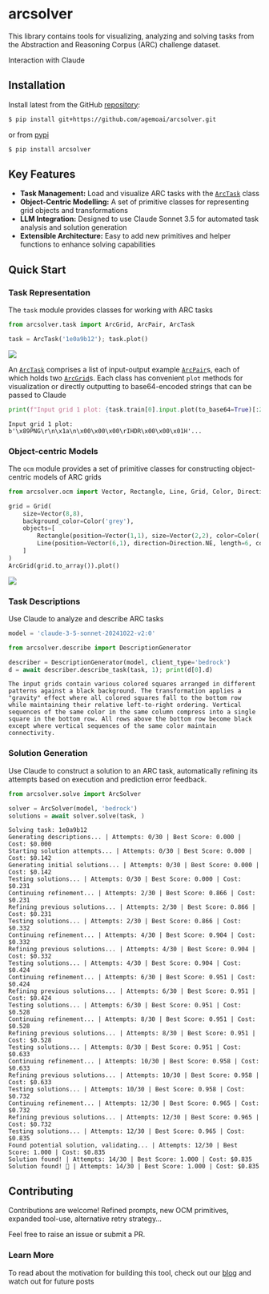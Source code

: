 # arcsolver


<!-- WARNING: THIS FILE WAS AUTOGENERATED! DO NOT EDIT! -->

This library contains tools for visualizing, analyzing and solving tasks
from the Abstraction and Reasoning Corpus (ARC) challenge dataset.

Interaction with Claude

## Installation

Install latest from the GitHub
[repository](https://github.com/agemoai/arcsolver):

``` sh
$ pip install git+https://github.com/agemoai/arcsolver.git
```

or from [pypi](https://pypi.org/project/arcsolver/)

``` sh
$ pip install arcsolver
```

## Key Features

- **Task Management:** Load and visualize ARC tasks with the
  [`ArcTask`](https://agemoai.github.io/arcsolver/task.html#arctask)
  class
- **Object-Centric Modelling:** A set of primitive classes for
  representing grid objects and transformations
- **LLM Integration:** Designed to use Claude Sonnet 3.5 for automated
  task analysis and solution generation
- **Extensible Architecture:** Easy to add new primitives and helper
  functions to enhance solving capabilities

## Quick Start

### Task Representation

The `task` module provides classes for working with ARC tasks

``` python
from arcsolver.task import ArcGrid, ArcPair, ArcTask

task = ArcTask('1e0a9b12'); task.plot()
```

![](index_files/figure-commonmark/cell-2-output-1.png)

An [`ArcTask`](https://agemoai.github.io/arcsolver/task.html#arctask)
comprises a list of input-output example
[`ArcPair`](https://agemoai.github.io/arcsolver/task.html#arcpair)s,
each of which holds two
[`ArcGrid`](https://agemoai.github.io/arcsolver/task.html#arcgrid)s.
Each class has convenient `plot` methods for visualization or directly
outputting to base64-encoded strings that can be passed to Claude

``` python
print(f"Input grid 1 plot: {task.train[0].input.plot(to_base64=True)[:20]}...")
```

    Input grid 1 plot: b'\x89PNG\r\n\x1a\n\x00\x00\x00\rIHDR\x00\x00\x01H'...

### Object-centric Models

The `ocm` module provides a set of primitive classes for constructing
object-centric models of ARC grids

``` python
from arcsolver.ocm import Vector, Rectangle, Line, Grid, Color, Direction

grid = Grid(
    size=Vector(8,8),
    background_color=Color('grey'),
    objects=[
        Rectangle(position=Vector(1,1), size=Vector(2,2), color=Color('red')),
        Line(position=Vector(6,1), direction=Direction.NE, length=6, color=Color('pink'))
    ]
)
ArcGrid(grid.to_array()).plot()
```

![](index_files/figure-commonmark/cell-4-output-1.png)

### Task Descriptions

Use Claude to analyze and describe ARC tasks

``` python
model = 'claude-3-5-sonnet-20241022-v2:0'
```

``` python
from arcsolver.describe import DescriptionGenerator

describer = DescriptionGenerator(model, client_type='bedrock')
d = await describer.describe_task(task, 1); print(d[0].d)
```

    The input grids contain various colored squares arranged in different patterns against a black background. The transformation applies a "gravity" effect where all colored squares fall to the bottom row while maintaining their relative left-to-right ordering. Vertical sequences of the same color in the same column compress into a single square in the bottom row. All rows above the bottom row become black except where vertical sequences of the same color maintain connectivity.

### Solution Generation

Use Claude to construct a solution to an ARC task, automatically
refining its attempts based on execution and prediction error feedback.

``` python
from arcsolver.solve import ArcSolver

solver = ArcSolver(model, 'bedrock')
solutions = await solver.solve(task, )
```


    Solving task: 1e0a9b12
    Generating descriptions... | Attempts: 0/30 | Best Score: 0.000 | Cost: $0.000
    Starting solution attempts... | Attempts: 0/30 | Best Score: 0.000 | Cost: $0.142
    Generating initial solutions... | Attempts: 0/30 | Best Score: 0.000 | Cost: $0.142
    Testing solutions... | Attempts: 0/30 | Best Score: 0.000 | Cost: $0.231
    Continuing refinement... | Attempts: 2/30 | Best Score: 0.866 | Cost: $0.231
    Refining previous solutions... | Attempts: 2/30 | Best Score: 0.866 | Cost: $0.231
    Testing solutions... | Attempts: 2/30 | Best Score: 0.866 | Cost: $0.332
    Continuing refinement... | Attempts: 4/30 | Best Score: 0.904 | Cost: $0.332
    Refining previous solutions... | Attempts: 4/30 | Best Score: 0.904 | Cost: $0.332
    Testing solutions... | Attempts: 4/30 | Best Score: 0.904 | Cost: $0.424
    Continuing refinement... | Attempts: 6/30 | Best Score: 0.951 | Cost: $0.424
    Refining previous solutions... | Attempts: 6/30 | Best Score: 0.951 | Cost: $0.424
    Testing solutions... | Attempts: 6/30 | Best Score: 0.951 | Cost: $0.528
    Continuing refinement... | Attempts: 8/30 | Best Score: 0.951 | Cost: $0.528
    Refining previous solutions... | Attempts: 8/30 | Best Score: 0.951 | Cost: $0.528
    Testing solutions... | Attempts: 8/30 | Best Score: 0.951 | Cost: $0.633
    Continuing refinement... | Attempts: 10/30 | Best Score: 0.958 | Cost: $0.633
    Refining previous solutions... | Attempts: 10/30 | Best Score: 0.958 | Cost: $0.633
    Testing solutions... | Attempts: 10/30 | Best Score: 0.958 | Cost: $0.732
    Continuing refinement... | Attempts: 12/30 | Best Score: 0.965 | Cost: $0.732
    Refining previous solutions... | Attempts: 12/30 | Best Score: 0.965 | Cost: $0.732
    Testing solutions... | Attempts: 12/30 | Best Score: 0.965 | Cost: $0.835
    Found potential solution, validating... | Attempts: 12/30 | Best Score: 1.000 | Cost: $0.835
    Solution found! | Attempts: 14/30 | Best Score: 1.000 | Cost: $0.835
    Solution found! 🎉 | Attempts: 14/30 | Best Score: 1.000 | Cost: $0.835

## Contributing

Contributions are welcome! Refined prompts, new OCM primitives, expanded
tool-use, alternative retry strategy…

Feel free to raise an issue or submit a PR.

### Learn More

To read about the motivation for building this tool, check out our
[blog](https://agemo.ai/resources/summer-of-arc-agi) and watch out for
future posts
